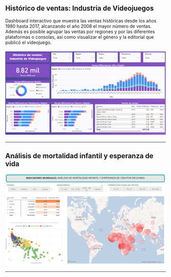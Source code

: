 ## Histórico de ventas: Industria de Videojuegos

Dashboard interactivo que muestra las ventas históricas desde los años 1980 hasta 2017, alcanzando el año 2008 el mayor número de ventas. Además es posible agrupar las ventas por regiones y por las diferentes plataformas o consolas, así como visualizar el género y la editorial que publicó el videojuego.

<div style="margin-top:20px; margin-bottom:20px">
    <center><img src="visualizations/assignment_1.PNG"/></center>
</div>

---

## Análisis de mortalidad infantil y esperanza de vida

<div style="margin-top:20px; margin-bottom:20px">
    <center><img src="visualizations/assignment_2.PNG"/></center>
</div>


---
